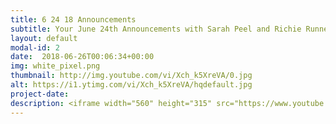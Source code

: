 ```yaml
---
title: 6 24 18 Announcements
subtitle: Your June 24th Announcements with Sarah Peel and Richie Runnells
layout: default
modal-id: 2 
date:  2018-06-26T00:06:34+00:00
img: white_pixel.png
thumbnail: http://img.youtube.com/vi/Xch_k5XreVA/0.jpg
alt: https://i1.ytimg.com/vi/Xch_k5XreVA/hqdefault.jpg
project-date: 
description: <iframe width="560" height="315" src="https://www.youtube.com/embed/Xch_k5XreVA" frameborder="0" allowfullscreen></iframe> 
---
```

